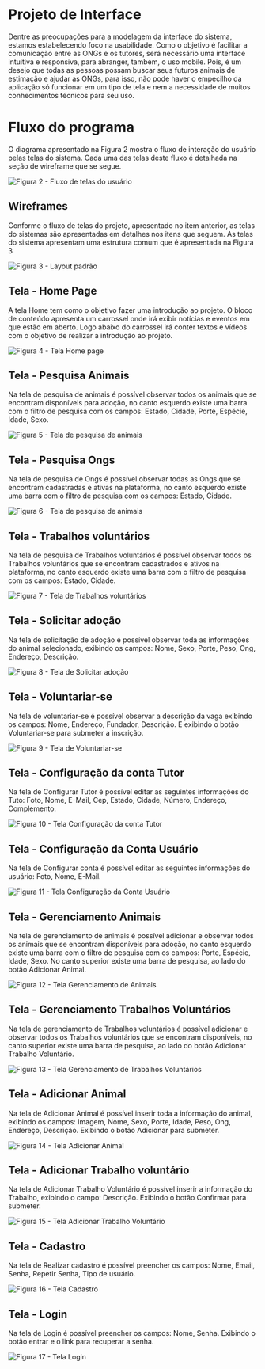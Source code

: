 # Projeto de Interface
Dentre as preocupações para a modelagem da interface do sistema, estamos estabelecendo foco na usabilidade. Como o objetivo é facilitar a comunicação entre as ONGs e os tutores, será necessário uma interface intuitiva e responsiva, para abranger, também, o uso mobile. Pois, é um desejo que todas as pessoas possam buscar seus futuros animais de estimação e ajudar as ONGs, para isso, não pode haver o empecilho da aplicação só funcionar em um tipo de tela e nem a necessidade de muitos conhecimentos técnicos para seu uso.

# Fluxo do programa
O diagrama apresentado na Figura 2 mostra o fluxo de interação do usuário pelas telas do sistema. Cada uma das telas deste fluxo é detalhada na seção de wireframe que se segue.

![Figura 2  - Fluxo de telas do usuário]()

## Wireframes
Conforme o fluxo de telas do projeto, apresentado no item anterior, as telas do sistemas são apresentadas em detalhes nos itens que seguem. As telas do sistema apresentam uma estrutura comum que é apresentada na Figura 3

![Figura 3  - Layout padrão]()

## Tela - Home Page
A tela Home tem como o objetivo fazer uma introdução ao projeto. O bloco de conteúdo apresenta um carrossel onde irá exibir notícias e eventos em que estão em aberto. Logo abaixo do carrossel irá conter textos e vídeos com o objetivo de realizar a introdução ao projeto.

![Figura 4  - Tela Home page]()

## Tela - Pesquisa Animais 
Na tela de pesquisa de animais é possível observar todos os animais que se encontram disponíveis para adoção, no canto esquerdo existe uma barra com o filtro de pesquisa com os campos: Estado, Cidade, Porte, Espécie, Idade, Sexo.

![Figura 5 - Tela de pesquisa de animais]()

## Tela - Pesquisa Ongs
Na tela de pesquisa de Ongs é possível observar todas as Ongs que se encontram cadastradas e ativas na plataforma, no canto esquerdo existe uma barra com o filtro de pesquisa com os campos: Estado, Cidade.

![Figura 6  - Tela de pesquisa de animais]()

## Tela - Trabalhos voluntários
Na tela de pesquisa de Trabalhos voluntários é possível observar todos os Trabalhos voluntários que se encontram cadastrados e ativos na plataforma, no canto esquerdo existe uma barra com o filtro de pesquisa com os campos: Estado, Cidade.

![Figura 7  - Tela de Trabalhos voluntários]()

## Tela - Solicitar adoção
Na tela de solicitação de adoção é possível observar toda as informações do animal selecionado, exibindo os campos: Nome, Sexo, Porte, Peso, Ong, Endereço, Descrição.

![Figura 8  - Tela de Solicitar adoção]()

## Tela - Voluntariar-se
Na tela de voluntariar-se é possível observar a descrição da vaga exibindo os campos: Nome, Endereço, Fundador, Descrição. E exibindo o botão Voluntariar-se para submeter a inscrição.

![Figura 9  - Tela de Voluntariar-se]()

## Tela - Configuração da conta Tutor
Na tela de Configurar Tutor é possível editar as seguintes informações do Tuto: Foto, Nome, E-Mail, Cep, Estado, Cidade, Número, Endereço, Complemento.

![Figura 10  - Tela Configuração da conta Tutor]()

## Tela - Configuração da Conta Usuário 
Na tela de Configurar conta é possível editar as seguintes informações do usuário: Foto, Nome, E-Mail.

![Figura 11 - Tela Configuração da Conta Usuário]()

## Tela - Gerenciamento Animais
Na tela de gerenciamento de animais é possível adicionar e observar todos os animais que se encontram disponíveis para adoção, no canto esquerdo existe uma barra com o filtro de pesquisa com os campos: Porte, Espécie, Idade, Sexo. No canto superior existe uma barra de pesquisa, ao lado do botão Adicionar Animal.

![Figura 12 - Tela Gerenciamento de Animais]()

## Tela - Gerenciamento Trabalhos Voluntários 

Na tela de gerenciamento de Trabalhos voluntários é possível adicionar e observar todos os Trabalhos voluntários que se encontram disponíveis, no canto superior existe uma barra de pesquisa, ao lado do botão Adicionar Trabalho Voluntário.

![Figura 13 - Tela Gerenciamento de Trabalhos Voluntários]()

## Tela - Adicionar Animal
Na tela de Adicionar Animal é possível inserir toda a informação do animal, exibindo os campos: Imagem, Nome, Sexo, Porte, Idade, Peso, Ong, Endereço, Descrição. Exibindo o botão Adicionar para submeter.

![Figura 14 - Tela Adicionar Animal]()

## Tela - Adicionar Trabalho voluntário
Na tela de Adicionar Trabalho Voluntário é possível inserir a informação do Trabalho, exibindo o campo: Descrição. Exibindo o botão Confirmar para submeter.

![Figura 15 - Tela Adicionar Trabalho Voluntário]()

## Tela - Cadastro
Na tela de Realizar cadastro é possível preencher os campos: Nome, Email, Senha, Repetir Senha, Tipo de usuário.

![Figura 16 - Tela Cadastro]()

## Tela - Login
Na tela de Login é possível preencher os campos: Nome, Senha. Exibindo o botão entrar e o link para recuperar a senha.

![Figura 17 - Tela Login]()





